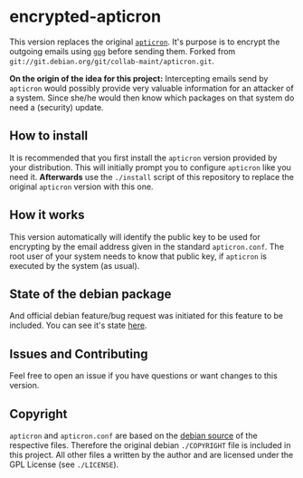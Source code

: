 # encrypted-apticron
This version replaces the original [`apticron`](https://tracker.debian.org/pkg/apticron). It's purpose is to encrypt the outgoing emails using [`gpg`](https://www.gnupg.org/) before sending them. Forked from `git://git.debian.org/git/collab-maint/apticron.git`.

**On the origin of the idea for this project:** Intercepting emails send by `apticron` would possibly provide very valuable information for an attacker of a system.
Since she/he would then know which packages on that system do need a (security) update.

## How to install

It is recommended that you first install the `apticron` version provided by your distribution.
This will initially prompt you to configure `apticron` like you need it.
**Afterwards** use the `./install` script of this repository to replace the original `apticron` version with this one.

## How it works

This version automatically will identify the public key to be used for encrypting by the email address given in the standard `apticron.conf`. The root user of your system needs to know that public key, if `apticron` is executed by the system (as usual).

## State of the debian package

And official debian feature/bug request was initiated for this feature to be included. You can see it's state [here](https://bugs.debian.org/cgi-bin/bugreport.cgi?bug=877894).

## Issues and Contributing

Feel free to open an issue if you have questions or want changes to this version.

## Copyright

`apticron` and `apticron.conf` are based on the [debian source](git://git.debian.org/git/collab-maint/apticron.git) of the respective files.
Therefore the original debian `./COPYRIGHT` file is included in this project. All other files a written by the author and are licensed under the
GPL License (see `./LICENSE`).
